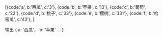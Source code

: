 [{code:'a', b:'西瓜', c:'3'},
{code:'b', b:'苹果', c:'13'},
{code:'c', b:'葡萄', c:'23'},
{code:'d', b:'桃子', c:'33'},
{code:'e', b:'樱桃', c:'331'},
{code:'f', b:'哈密瓜', c:'43'},
]

输出
{
a: '西瓜'，
b: '苹果'
…
}
